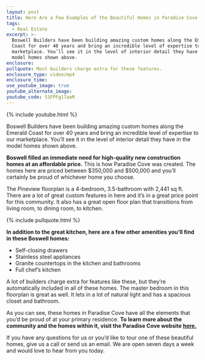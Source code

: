 ```yaml
---
layout: post
title: Here Are a Few Examples of the Beautiful Homes in Paradise Cove
tags:
  - Real Estate
excerpt: >-
  Boswell Builders have been building amazing custom homes along the Emerald
  Coast for over 40 years and bring an incredible level of expertise to our
  marketplace. You’ll see it in the level of interior detail they have in the
  model homes shown above.
enclosure:
pullquote: Most builders charge extra for these features.
enclosure_type: video/mp4
enclosure_time:
use_youtube_image: true
youtube_alternate_image:
youtube_code: S1FPFg17aeM
---
```



{% include youtube.html %}

Boswell Builders have been building amazing custom homes along the Emerald Coast for over 40 years and bring an incredible level of expertise to our marketplace. You’ll see it in the level of interior detail they have in the model homes shown above.

**Boswell filled an immediate need for high-quality new construction homes at an affordable price.** This is how Paradise Cove was created. The homes here are priced between $350,000 and $500,000 and you’ll certainly be proud of whichever home you choose.

The Pineview floorplan is a 4-bedroom, 3.5-bathroom with 2,441 sq ft. There are a lot of great custom features in here and it’s in a great price point for this community. It also has a great open floor plan that transitions from living room, to dining room, to kitchen.

{% include pullquote.html %}

**In addition to the great kitchen, here are a few other amenities you’ll find in these Boswell homes:**

* Self-closing drawers
* Stainless steel appliances
* Granite countertops in the kitchen and bathrooms
* Full chef’s kitchen

A lot of builders charge extra for features like these, but they’re automatically included in all of these homes. The master bedroom in this floorplan is great as well. It lets in a lot of natural light and has a spacious closet and bathroom.

As you can see, these homes in Paradise Cove have all the elements that you’d be proud of at your primary residence. **To learn more about the community and the homes within it, visit the Paradise Cove website [here.](http://myparadisecove.com/{:target="_blank"})**

If you have any questions for us or you’d like to tour one of these beautiful homes, give us a call or send us an email. We are open seven days a week and would love to hear from you today.